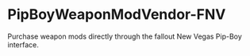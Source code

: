 # PipBoyWeaponModVendor-FNV
 Purchase weapon mods directly through the fallout New Vegas Pip-Boy interface.
